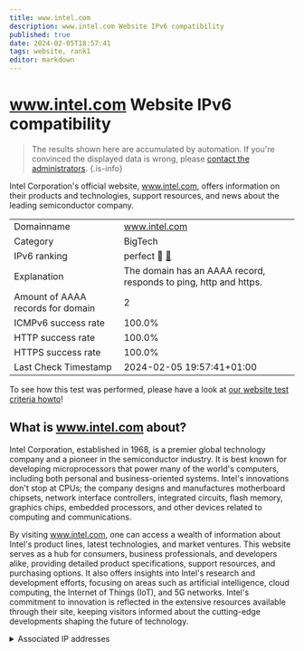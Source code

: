 ```yaml
---
title: www.intel.com
description: www.intel.com Website IPv6 compatibility
published: true
date: 2024-02-05T18:57:41
tags: website, rank1
editor: markdown
---
```


# www.intel.com Website IPv6 compatibility

> The results shown here are accumulated by automation. If you're convinced the displayed data is wrong, please [contact the administrators](/howto/chat). 
{.is-info}

Intel Corporation's official website, www.intel.com, offers information on their products and technologies, support resources, and news about the leading semiconductor company.


|   |   |
| - | - |
| Domainname | www.intel.com
| Category | BigTech |
| IPv6 ranking | perfect :1st_place_medal: [🔗](/howto/ranking) |
| Explanation | The domain has an AAAA record, responds to ping, http and https. |
| Amount of AAAA records for domain | 2 |
| ICMPv6 success rate | 100.0%|
| HTTP success rate | 100.0% |
| HTTPS success rate | 100.0% |
| Last Check Timestamp | 2024-02-05 19:57:41+01:00 |

To see how this test was performed, please have a look at [our website test criteria howto](/howto/testcriteria/website)!


## What is www.intel.com about?
Intel Corporation, established in 1968, is a premier global technology company and a pioneer in the semiconductor industry. It is best known for developing microprocessors that power many of the world's computers, including both personal and business-oriented systems. Intel's innovations don't stop at CPUs; the company designs and manufactures motherboard chipsets, network interface controllers, integrated circuits, flash memory, graphics chips, embedded processors, and other devices related to computing and communications.

By visiting www.intel.com, one can access a wealth of information about Intel's product lines, latest technologies, and market ventures. This website serves as a hub for consumers, business professionals, and developers alike, providing detailed product specifications, support resources, and purchasing options. It also offers insights into Intel's research and development efforts, focusing on areas such as artificial intelligence, cloud computing, the Internet of Things (IoT), and 5G networks. Intel's commitment to innovation is reflected in the extensive resources available through their site, keeping visitors informed about the cutting-edge developments shaping the future of technology.



<details>
<summary>Associated IP addresses</summary>

2a02:26f0:3500:885::1ea2

2a02:26f0:3500:88e::1ea2

</details>
